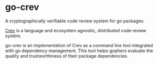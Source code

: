 # go-crev
A cryptographically verifiable code review system for go packages.


[Crev](https://github.com/crev-dev/crev/) is a language and ecosystem agnostic, distributed code review system.

go-crev is an implementation of Crev as a command line tool integrated with go dependency management. This tool helps gophers evaluate the quality and trustworthiness of their package dependencies.
